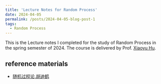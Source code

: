 ```yaml
---
title: 'Lecture Notes for Random Process'
date: 2024-04-05
permalink: /posts/2024-04-05-blog-post-1
tags:
  - Random Process
---
```


This is the Lecture notes I completed for the study of Random Process in the spring semester of 2024. The course is delivered by Prof. [Xiaoyu Hu](https://people.ucas.edu.cn/~0002889).

reference materials
-----
* [随机过程论,胡迪鹤](https://github.com/XiayangLi2301/Random-Process/blob/main/随机过程_胡迪鹤.pdf)

